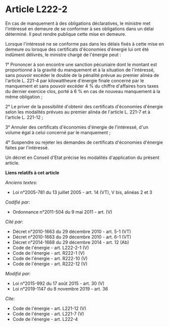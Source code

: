 # Article L222-2

En cas de manquement à des obligations déclaratives, le ministre met l'intéressé en demeure de se conformer à ses obligations
dans un délai déterminé. Il peut rendre publique cette mise en demeure.

Lorsque l'intéressé ne se conforme pas dans les délais fixés à cette mise en demeure ou lorsque des certificats d'économies
d'énergie lui ont été indûment délivrés, le ministre chargé de l'énergie peut :

1° Prononcer à son encontre une sanction pécuniaire dont le montant est proportionné à la gravité du manquement et à la
situation de l'intéressé, sans pouvoir excéder le double de la pénalité prévue au premier alinéa de l'article L. 221-4 par
kilowattheure d'énergie finale concerné par le manquement et sans pouvoir excéder 4 % du chiffre d'affaires hors taxes du
dernier exercice clos, porté à 6 % en cas de nouveau manquement à la même obligation ;

2° Le priver de la possibilité d'obtenir des certificats d'économies d'énergie selon les modalités prévues au premier alinéa
de l'article L. 221-7 et à l'article L. 221-12 ;

3° Annuler des certificats d'économies d'énergie de l'intéressé, d'un volume égal à celui concerné par le manquement ;

4° Suspendre ou rejeter les demandes de certificats d'économies d'énergie faites par l'intéressé.

Un décret en Conseil d'Etat précise les modalités d'application du présent article.

**Liens relatifs à cet article**

_Anciens textes_:

  - Loi n°2005-781 du 13 juillet 2005 - art. 14 (VT), V bis, alinéas 2 et 3

_Codifié par_:

  - Ordonnance n°2011-504 du 9 mai 2011 - art. (V)

_Cité par_:

  - Décret n°2010-1663 du 29 décembre 2010 - art. 5-1 (VT)
  - Décret n°2010-1663 du 29 décembre 2010 - art. 6-1 (VT)
  - Décret n°2014-1668 du 29 décembre 2014 - art. 12 (Ab)
  - Code de l'énergie - art. L222-2-1  (V)
  - Code de l'énergie - art. R222-1 (V)
  - Code de l'énergie - art. R222-10 (V)
  - Code de l'énergie - art. R222-12 (V)

_Modifié par_:

  - Loi n°2015-992 du 17 août 2015 - art. 30 (V)
  - Loi n°2019-1147 du 8 novembre 2019 - art. 36

_Cite_:

  - Code de l'énergie - art. L221-12 (V)
  - Code de l'énergie - art. L221-7 (V)
  - Code de l'énergie - art. L222-4
